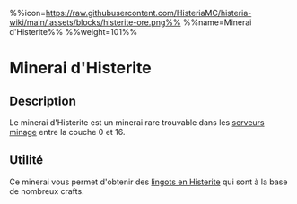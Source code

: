 %%icon=https://raw.githubusercontent.com/HisteriaMC/histeria-wiki/main/.assets/blocks/histerite-ore.png%%
%%name=Minerai d'Histerite%%
%%weight=101%%

# Minerai d'Histerite 

## Description 
Le minerai d'Histerite est un minerai rare trouvable dans les [serveurs minage](https://histeria.fr/wiki/mondes/minage-servers) entre la couche 0 et 16.

## Utilité
Ce minerai vous permet d'obtenir des [lingots en Histerite](https://histeria.fr/wiki/objets/histerite) qui sont à la base de nombreux crafts.
